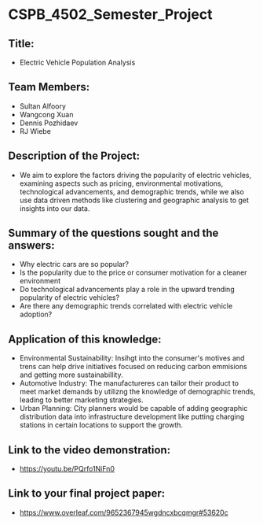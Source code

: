 # CSPB_4502_Semester_Project

## Title:
  * Electric Vehicle Population Analysis

## Team Members:
  * Sultan Alfoory
  * Wangcong Xuan
  * Dennis Pozhidaev
  * RJ Wiebe
 
## Description of the Project:
  * We aim to explore the factors driving the popularity of electric vehicles, examining aspects such as pricing, environmental motivations, technological advancements, and demographic trends, while we also use data driven methods like clustering and geographic analysis to get insights into our data.

## Summary of the questions sought and the answers:
  * Why electric cars are so popular?
  * Is the popularity due to the price or consumer motivation for a cleaner environment
  * Do technological advancements play a role in the upward trending popularity of electric vehicles?
  * Are there any demographic trends correlated with electric vehicle adoption?

## Application of this knowledge:
  * Environmental Sustainability: Insihgt into the consumer's motives and trens can help drive initiatives focused on reducing carbon emmisions and getting more sustainabillity.
  * Automotive Industry: The manufactureres can tailor their product to meet market demands by utilizng the knowledge of demographic trends, leading to better marketing strategies.
  * Urban Planning: City planners would be capable of adding geographic distribution data into infrastructure development like putting charging stations in certain locations to support the growth.
    
## Link to the video demonstration:
  * https://youtu.be/PQrfo1NiFn0
    
## Link to your final project paper:
  * https://www.overleaf.com/9652367945wgdncxbcqmgr#53620c
